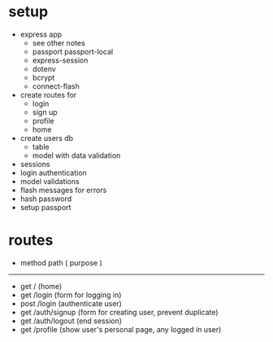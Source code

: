 # setup
* express app
    * see other notes
    * passport passport-local
    * express-session
    * dotenv
    * bcrypt
    * connect-flash
* create routes for
    * login
    * sign up
    * profile
    * home
* create users db
    * table
    * model with data validation
* sessions
* login authentication
* model validations
* flash messages for errors
* hash password
* setup passport

# routes
* method path ( purpose )
---
* get / (home)
* get /login (form for logging in)
* post /login (authenticate user)
* get /auth/signup (form for creating user, prevent duplicate)
* get /auth/logout (end session)
* get /profile (show user's personal page, any logged in user)
